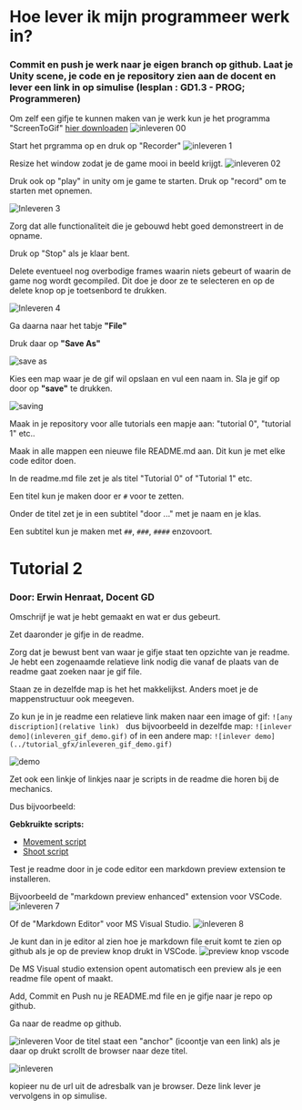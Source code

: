 # Hoe lever ik mijn programmeer werk in?

### Commit en push je werk naar je eigen branch op github. Laat je Unity scene, je code en je repository zien aan de docent en lever een link in op simulise (lesplan : GD1.3 - PROG; Programmeren)

Om zelf een gifje te kunnen maken van je werk kun je het programma "ScreenToGif" [hier downloaden](https://www.screentogif.com/)
![inleveren 00](../tutorial_gfx/inleveren_00.png)

Start het prgramma op en druk op "Recorder"
![inleveren 1](../tutorial_gfx/inleveren_1.png)

Resize het window zodat je de game mooi in beeld krijgt.
![inleveren 02](../tutorial_gfx/inleveren_02.png)

Druk ook op "play" in unity om je game te starten.
Druk op "record" om te starten met opnemen.

![Inleveren 3](../tutorial_gfx/inleveren_03.png)

Zorg dat alle functionaliteit die je gebouwd hebt goed demonstreert in de opname.

Druk op "Stop" als je klaar bent.

Delete eventueel nog overbodige frames waarin niets gebeurt of waarin de game nog wordt gecompiled. Dit doe je door ze te selecteren en op de delete knop op je toetsenbord te drukken.

![Inleveren 4](../tutorial_gfx/inleveren_04.png)

Ga daarna naar het tabje **"File"**

Druk daar op **"Save As"**

![save as](../tutorial_gfx/inleveren_05.png)

Kies een map waar je de gif wil opslaan en vul een naam in.
Sla je gif op door op **"save"** te drukken.

![saving](..//tutorial_gfx/inleveren_06.png)

Maak in je repository voor alle tutorials een mapje aan: "tutorial 0", "tutorial 1" etc..

Maak in alle mappen een nieuwe file README.md aan. Dit kun je met elke code editor doen.

In de readme.md file zet je als titel "Tutorial 0" of "Tutorial 1" etc.

Een titel kun je maken door er `#` voor te zetten.

Onder de titel zet je in een subtitel "door ..." met je naam en je klas.

Een subtitel kun je maken met `##`, `###`, `####` enzovoort.

# Tutorial 2

### Door: Erwin Henraat, Docent GD

Omschrijf je wat je hebt gemaakt en wat er dus gebeurt.

Zet daaronder je gifje in de readme.

Zorg dat je bewust bent van waar je gifje staat ten opzichte van je readme. Je hebt een zogenaamde relatieve link nodig die vanaf de plaats van de readme gaat zoeken naar je gif file.

Staan ze in dezelfde map is het het makkelijkst. Anders moet je de mappenstructuur ook meegeven.

Zo kun je in je readme een relatieve link maken naar een image of gif:
`![any discription](relative link) `
dus bijvoorbeeld in dezelfde map:
`![inlever demo](inleveren_gif_demo.gif)`
of in een andere map:
`![inlever demo](../tutorial_gfx/inleveren_gif_demo.gif)`

![demo](../tutorial_gfx/inleveren_gif_demo.gif)

Zet ook een linkje of linkjes naar je scripts in de readme die horen bij de mechanics.

Dus bijvoorbeeld:

**Gebkruikte scripts:**

- [Movement script](Movement.cs)
- [Shoot script](Shoot.cs)

Test je readme door in je code editor een markdown preview extension te installeren.

Bijvoorbeeld de "markdown preview enhanced" extension voor VSCode.
![inleveren 7](../tutorial_gfx/inleveren_07.png)

Of de "Markdown Editor" voor MS Visual Studio.
![inleveren 8](../tutorial_gfx/inleveren_08.png)

Je kunt dan in je editor al zien hoe je markdown file eruit komt te zien op github als je op de preview knop drukt in VSCode.
![preview knop vscode](../tutorial_gfx/inleveren_09.png)

De MS Visual studio extension opent automatisch een preview als je een readme file opent of maakt.

Add, Commit en Push nu je README.md file en je gifje naar je repo op github.

Ga naar de readme op github.

![inleveren](../tutorial_gfx/inleveren_10.png)
Voor de titel staat een "anchor" (icoontje van een link) als je daar op drukt scrollt de browser naar deze titel.

![inleveren](../tutorial_gfx/inleveren_11.png)

kopieer nu de url uit de adresbalk van je browser. Deze link lever je vervolgens in op simulise.
